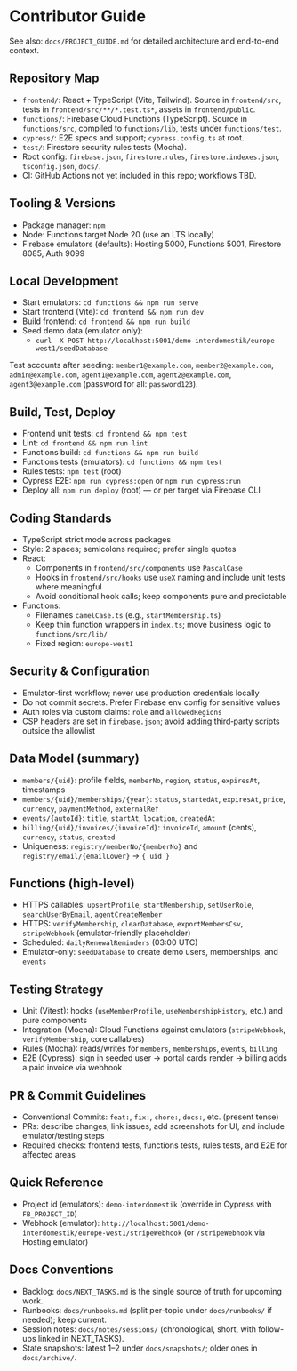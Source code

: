 # Contributor Guide

See also: `docs/PROJECT_GUIDE.md` for detailed architecture and end-to-end context.

## Repository Map
- `frontend/`: React + TypeScript (Vite, Tailwind). Source in `frontend/src`, tests in `frontend/src/**/*.test.ts*`, assets in `frontend/public`.
- `functions/`: Firebase Cloud Functions (TypeScript). Source in `functions/src`, compiled to `functions/lib`, tests under `functions/test`.
- `cypress/`: E2E specs and support; `cypress.config.ts` at root.
- `test/`: Firestore security rules tests (Mocha).
- Root config: `firebase.json`, `firestore.rules`, `firestore.indexes.json`, `tsconfig.json`, `docs/`.
- CI: GitHub Actions not yet included in this repo; workflows TBD.

## Tooling & Versions
- Package manager: `npm`
- Node: Functions target Node 20 (use an LTS locally)
- Firebase emulators (defaults): Hosting 5000, Functions 5001, Firestore 8085, Auth 9099

## Local Development
- Start emulators: `cd functions && npm run serve`
- Start frontend (Vite): `cd frontend && npm run dev`
- Build frontend: `cd frontend && npm run build`
- Seed demo data (emulator only):
  - `curl -X POST http://localhost:5001/demo-interdomestik/europe-west1/seedDatabase`

Test accounts after seeding: `member1@example.com`, `member2@example.com`, `admin@example.com`, `agent1@example.com`, `agent2@example.com`, `agent3@example.com` (password for all: `password123`).

## Build, Test, Deploy
- Frontend unit tests: `cd frontend && npm test`
- Lint: `cd frontend && npm run lint`
- Functions build: `cd functions && npm run build`
- Functions tests (emulators): `cd functions && npm test`
- Rules tests: `npm test` (root)
- Cypress E2E: `npm run cypress:open` or `npm run cypress:run`
- Deploy all: `npm run deploy` (root) — or per target via Firebase CLI

## Coding Standards
- TypeScript strict mode across packages
- Style: 2 spaces; semicolons required; prefer single quotes
- React:
  - Components in `frontend/src/components` use `PascalCase`
  - Hooks in `frontend/src/hooks` use `useX` naming and include unit tests where meaningful
  - Avoid conditional hook calls; keep components pure and predictable
- Functions:
  - Filenames `camelCase.ts` (e.g., `startMembership.ts`)
  - Keep thin function wrappers in `index.ts`; move business logic to `functions/src/lib/`
  - Fixed region: `europe-west1`

## Security & Configuration
- Emulator‑first workflow; never use production credentials locally
- Do not commit secrets. Prefer Firebase env config for sensitive values
- Auth roles via custom claims: `role` and `allowedRegions`
- CSP headers are set in `firebase.json`; avoid adding third‑party scripts outside the allowlist

## Data Model (summary)
- `members/{uid}`: profile fields, `memberNo`, `region`, `status`, `expiresAt`, timestamps
- `members/{uid}/memberships/{year}`: `status`, `startedAt`, `expiresAt`, `price`, `currency`, `paymentMethod`, `externalRef`
- `events/{autoId}`: `title`, `startAt`, `location`, `createdAt`
- `billing/{uid}/invoices/{invoiceId}`: `invoiceId`, `amount` (cents), `currency`, `status`, `created`
- Uniqueness: `registry/memberNo/{memberNo}` and `registry/email/{emailLower}` → `{ uid }`

## Functions (high‑level)
- HTTPS callables: `upsertProfile`, `startMembership`, `setUserRole`, `searchUserByEmail`, `agentCreateMember`
- HTTPS: `verifyMembership`, `clearDatabase`, `exportMembersCsv`, `stripeWebhook` (emulator‑friendly placeholder)
- Scheduled: `dailyRenewalReminders` (03:00 UTC)
- Emulator‑only: `seedDatabase` to create demo users, memberships, and `events`

## Testing Strategy
- Unit (Vitest): hooks (`useMemberProfile`, `useMembershipHistory`, etc.) and pure components
- Integration (Mocha): Cloud Functions against emulators (`stripeWebhook`, `verifyMembership`, core callables)
- Rules (Mocha): reads/writes for `members`, `memberships`, `events`, `billing`
- E2E (Cypress): sign in seeded user → portal cards render → billing adds a paid invoice via webhook

## PR & Commit Guidelines
- Conventional Commits: `feat:`, `fix:`, `chore:`, `docs:`, etc. (present tense)
- PRs: describe changes, link issues, add screenshots for UI, and include emulator/testing steps
- Required checks: frontend tests, functions tests, rules tests, and E2E for affected areas

## Quick Reference
- Project id (emulators): `demo-interdomestik` (override in Cypress with `FB_PROJECT_ID`)
- Webhook (emulator): `http://localhost:5001/demo-interdomestik/europe-west1/stripeWebhook` (or `/stripeWebhook` via Hosting emulator)

## Docs Conventions
- Backlog: `docs/NEXT_TASKS.md` is the single source of truth for upcoming work.
- Runbooks: `docs/runbooks.md` (split per-topic under `docs/runbooks/` if needed); keep current.
- Session notes: `docs/notes/sessions/` (chronological, short, with follow-ups linked in NEXT_TASKS).
- State snapshots: latest 1–2 under `docs/snapshots/`; older ones in `docs/archive/`.
